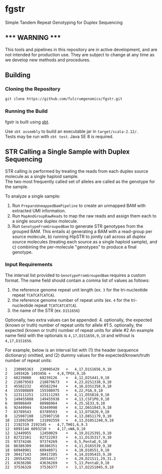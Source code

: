 # fgstr

Simple Tandem Repeat Genotyping for Duplex Sequencing

## *** WARNING ***

This tools and pipelines in this repository are in active development, and are not intended for production use.
They are subject to change at any time as we develop new methods and procedures.

## Building 
### Cloning the Repository

`git clone https://github.com/fulcrumgenomics/fgstr.git`

### Running the Build
fgstr is built using [sbt](http://www.scala-sbt.org/).

Use ```sbt assembly``` to build an executable jar in ```target/scala-2.12/```.  
Tests may be run with ```sbt test```.
Java SE 8 is required.

## STR Calling a Single Sample with Duplex Sequencing

STR calling is performed by treating the reads from each duplex source molecule as a single haploid sample.  
The two most frequently called set of alleles are called as the genotype for the sample.

To analyze a single sample:

1. Run `PrepareUnmappedBamPipeline` to create an unmapped BAM with extracted UMI information.
2. Run `MapAndGroupRawReads` to map the raw reads and assign them each to a single source duplex molecule.
3. Run `GenotypeFromGroupedBam` to generate STR genotypes from the grouped BAM. 
This entails a) generating a BAM with a read-group per source molecule, b) running HipSTR to jointly call across all duplex source molecules (treating each source as a single haploid sample), and c) combining the per-molecule "genotypes" to produce a final genotype.

### Input Requirements

The interval list provided to `GenotypeFromGroupedBam` requires a custom format.
The name field should contain a comma list of values as follows:

  1. the reference genome repeat unit length (ex. `3` for the tri-nucleotide repeat `TCATCATCATCA`).
  2. the reference genome number of repeat units (ex. `4` for the tri-nucleotide repeat `TCATCATCATCA`).
  3. the name of the STR (ex. `D1S1656`)
 
Optionally, two extra values can be appended:
  4. optionally, the expected (known or truth) number of repeat units for allele #1
  5. optionally, the expected (known or truth) number of repeat units for allele #2
An example name field with the optionals is `4,17,D1S1656,9,10` and without is `4,17,D1S1656`.

For example, below is an interval list with (1) the header (sequence dictionary) omitted, and (2) dummy values for the expected/known/truth number of repeat units:

```
1   230905363   230905429   +   4,17,D1S1656,9,10
2   1493426 1493456 +   4,8,TPOX,9,10
2   68239080    68239126    +   4,12,D2S441,9,10
2   218879583   218879673   +   4,23,D2S1338,9,10
3   45582232    45582294    +   4,16,D3S1358,9,10
4   155508889   155508975   +   4,22,FGA,9,10
5   123111251   123111293   +   4,11,D5S818,9,10
5   149455888   149455938   +   4,13,CSF1PO,9,10
6   88986849    88986964    +   4,25,SE33,9,10
6   92449944    92449990    +   4,12,D6S1043,9,10
7   83789543    83789593    +   4,13,D7S820,9,10
8   125907108   125907158   +   4,13,D8S1179,9,10
10  131092509   131092559   +   4,13,D10S1248,9,10
11  2192319 2192345 +   4,7,TH01,6,9.3
12  6093144 6093210 +   4,17,vWA,9,10
12  12449955    12450029    +   4,19,D12S391,9,10
13  82722161    82722203    +   4,11,D13S317,9,10
15  97374246    97374269    +   6,5,PentaE,9,10
16  86386309    86386351    +   4,11,D16S539,9,10
18  60948901    60948971    +   4,18,D18S51,9,10
19  30417143    30417205    +   4,14,D19S433,9,10
21  20554292    20554417    +   4,29,D21S11,29,31.2
21  43636206    43636269    +   5,13,PentaD,9,10
22  37536328    37536377    +   3,17,D22S1045,9,10
```
